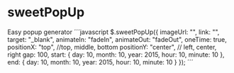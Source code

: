 # sweetPopUp
Easy popup generator
´´´javascript
$.sweetPopUp({
	imageUrl: "",
	link: "",
	target: "_blank",
	animateIn: "fadeIn",
	animateOut: "fadeOut",
	oneTime: true,
	positionX: "top", //top, middle, bottom
	positionY: "center", // left, center, right
	gap: 100,
	start: {
		day: 10,
		month: 10,
		year: 2015,
		hour: 10,
		minute: 10
	},
	end: {
		day: 10,
		month: 10,
		year: 2015,
		hour: 10,
		minute: 10
	}
});
´´´
